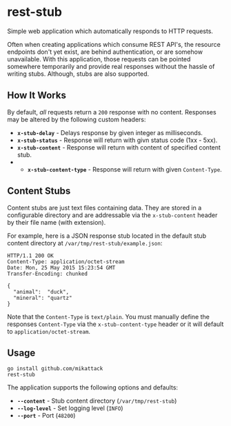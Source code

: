 # rest-stub

Simple web application which automatically responds to HTTP requests.

Often when creating applications which consume REST API's, the resource endpoints don't yet exist, are behind authentication, or are somehow unavailable.  With this application, those requests can be pointed somewhere temporarily and provide real responses without the hassle of writing stubs.  Although, stubs are also supported.

## How It Works

By default, _all_ requests return a `200` response with no content.  Responses may be altered by the following custom headers:

- **`x-stub-delay`** - Delays response by given integer as milliseconds.
- **`x-stub-status`** - Response will return with givn status code (1xx - 5xx).
- **`x-stub-content`** - Response will return with content of specified content stub.
- - **`x-stub-content-type`** - Response will return with given `Content-Type`.

## Content Stubs

Content stubs are just text files containing data.  They are stored in a configurable directory and are addressable via the `x-stub-content` header by their file name (with extension).

For example, here is a JSON response stub located in the default stub content directory at `/var/tmp/rest-stub/example.json`:

```
HTTP/1.1 200 OK
Content-Type: application/octet-stream
Date: Mon, 25 May 2015 15:23:54 GMT
Transfer-Encoding: chunked

{
  "animal":  "duck",
  "mineral": "quartz"
}
```

Note that the `Content-Type` is `text/plain`.  You must manually define the responses `Content-Type` via the `x-stub-content-type` header or it will default to `application/octet-stream`.

## Usage

```
go install github.com/mikattack
rest-stub
```

The application supports the following options and defaults:

- **`--content`** - Stub content directory (`/var/tmp/rest-stub`)
- **`--log-level`** - Set logging level (`INFO`)
- **`--port`** - Port (`48200`)

